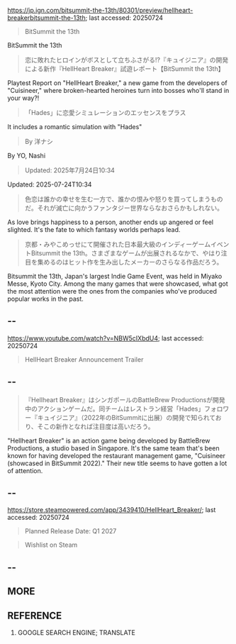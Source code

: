 https://jp.ign.com/bitsummit-the-13th/80301/preview/hellheart-breakerbitsummit-the-13th; last accessed: 20250724

> BitSummit the 13th

BitSummit the 13th

> 恋に敗れたヒロインがボスとして立ちふさがる!?『キュイジニア』の開発による新作『HellHeart Breaker』試遊レポート【BitSummit the 13th】

Playtest Report on "HellHeart Breaker," a new game from the developers of "Cuisineer," where broken-hearted heroines turn into bosses who'll stand in your way?!

> 「Hades」に恋愛シミュレーションのエッセンスをプラス

It includes a romantic simulation with "Hades"

> By 洋ナシ 

By YO, Nashi

> Updated: 2025年7月24日10:34

Updated: 2025-07-24T10:34

> 色恋は誰かの幸せを生む一方で、誰かの恨みや怒りを買ってしまうものだ。それが滅亡に向かうファンタジー世界ならなおさらかもしれない。

As love brings happiness to a person, another ends up angered or feel slighted. It's the fate to which fantasy worlds perhaps lead.

> 京都・みやこめっせにて開催された日本最大級のインディーゲームイベントBitsummit the 13th。さまざまなゲームが出展されるなかで、やはり注目を集めるのはヒット作を生み出したメーカーのさらなる作品だろう。

Bitsummit the 13th, Japan's largest Indie Game Event, was held in Miyako Messe, Kyoto City. Among the many games that were showcased, what got the most attention were the ones from the companies who've produced popular works in the past.

## --

https://www.youtube.com/watch?v=NBW5cIXbdU4; last accessed: 20250724

> HellHeart Breaker Announcement Trailer 

## --

> 『Hellheart Breaker』はシンガポールのBattleBrew Productionsが開発中のアクションゲームだ。同チームはレストラン経営「Hades」フォロワー『キュイジニア』（2022年のBitSummitに出展）の開発で知られており、そこの新作となれば注目度は高いだろう。

"Hellheart Breaker" is an action game being developed by BattleBrew Productions, a studio based in Singapore. It's the same team that's been known for having developed the restaurant management game, "Cuisineer (showcased in BitSummit 2022)." Their new title seems to have gotten a lot of attention.  

## --

https://store.steampowered.com/app/3439410/HellHeart_Breaker/; last accessed: 20250724

> Planned Release Date: Q1 2027

> Wishlist on Steam

## --

## MORE

## REFERENCE

1) GOOGLE SEARCH ENGINE; TRANSLATE